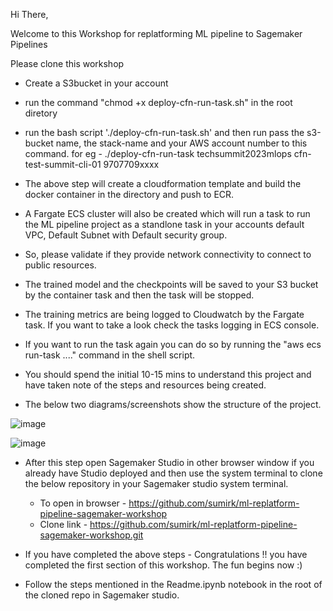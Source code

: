 Hi There,

Welcome to this Workshop for replatforming ML pipeline to Sagemaker Pipelines

Please clone this workshop 

- Create a S3bucket in your account
- run the command "chmod +x deploy-cfn-run-task.sh" in the root diretory
- run the bash script './deploy-cfn-run-task.sh' and then run pass the s3-bucket name, the stack-name and your AWS account number to this command. for eg - ./deploy-cfn-run-task techsummit2023mlops cfn-test-summit-cli-01 9707709xxxx 
- The above step will create a cloudformation template and build the docker container in the directory and push to ECR.
- A Fargate ECS cluster will also be created which will run a task to run the ML pipeline project as a standlone task in your accounts default VPC, Default Subnet with Default security group.
- So, please validate if they provide network connectivity to connect to public resources.
- The trained model and the checkpoints will be saved to your S3 bucket by the container task and then the task will be stopped.
- The training metrics are being logged to Cloudwatch by the Fargate task. If you want to take a look check the tasks logging in ECS console.
- If you want to run the task again you can do so by running the "aws ecs run-task ...." command in the shell script.
- You should spend the initial 10-15 mins to understand this project and have taken note of the steps and resources being created.

- The below two diagrams/screenshots show the structure of the project.

![image](https://github.com/sumirk/ml-replatform-pipeline-workshop/assets/53355338/07ef5076-1ea8-45ab-a68e-a86a7555095e)


![image](https://github.com/sumirk/ml-replatform-pipeline-workshop/assets/53355338/c028f47a-4e45-4f24-9687-f2511275bbb9)


- After this step open Sagemaker Studio in other browser window if you already have Studio deployed and then use the system terminal to clone the below repository in your Sagemaker studio system terminal.

  - To open in browser - https://github.com/sumirk/ml-replatform-pipeline-sagemaker-workshop
  - Clone link - https://github.com/sumirk/ml-replatform-pipeline-sagemaker-workshop.git

- If you have completed the above steps - Congratulations !! you have completed the first section of this workshop. The fun begins now :)
  
- Follow the steps mentioned in the Readme.ipynb notebook in the root of the cloned repo in Sagemaker studio.
